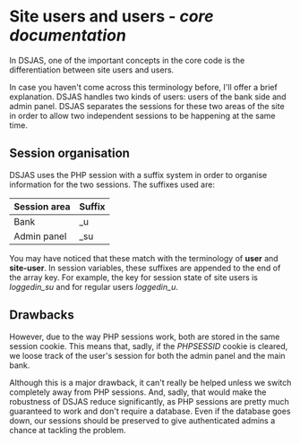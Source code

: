 # Site users and users - *core documentation*

In DSJAS, one of the important concepts in the core code is the differentiation between site users and users.

In case you haven't come across this terminology before, I'll offer a brief explanation. DSJAS handles two kinds of users: users of the bank side and admin panel. DSJAS separates the sessions for these two areas of the site in order to allow two independent sessions to be happening at the same time.

## Session organisation

DSJAS uses the PHP session with a suffix system in order to organise information for the two sessions. The suffixes used are:

| Session area | Suffix |
| ---- | ---- |
| Bank | _u |
| Admin panel | _su |

You may have noticed that these match with the terminology of **user** and **site-user**. In session variables, these suffixes are appended to the end of the array key. For example, the key for session state of site users is *loggedin_su* and for regular users *loggedin_u*.

## Drawbacks

However, due to the way PHP sessions work, both are stored in the same session cookie. This means that, sadly, if the *PHPSESSID* cookie is cleared, we loose track of the user's session for both the admin panel and the main bank.

Although this is a major drawback, it can't really be helped unless we switch completely away from PHP sessions. And, sadly, that would make the robustness of DSJAS reduce significantly, as PHP sessions are pretty much guaranteed to work and don't require a database. Even if the database goes down, our sessions should be preserved to give authenticated admins a chance at tackling the problem.
